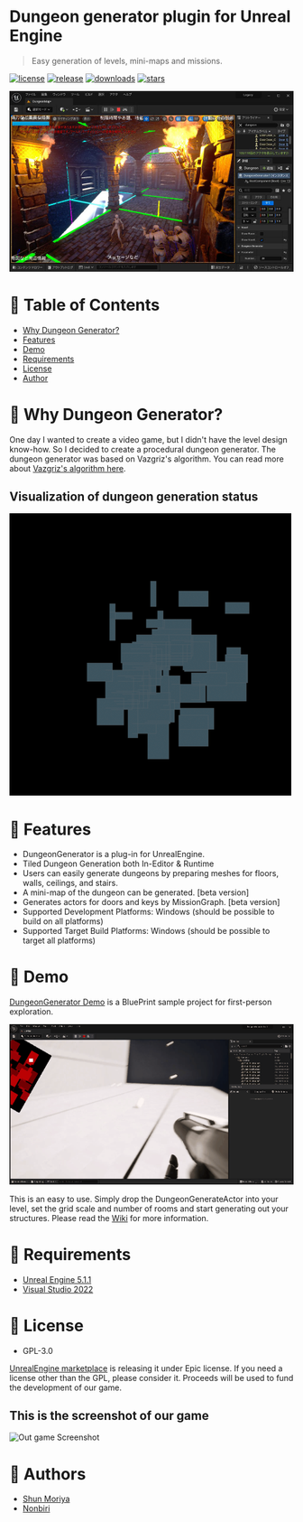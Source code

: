 # Dungeon generator plugin for Unreal Engine
> Easy generation of levels, mini-maps and missions.

[![license](https://img.shields.io/github/license/shun126/DungeonGenerator)](https://github.com/shun126/DungeonGenerator/blob/main/LICENSE)
[![release](https://img.shields.io/github/v/release/shun126/DungeonGenerator)](https://github.com/shun126/DungeonGenerator/releases)
[![downloads](https://img.shields.io/github/downloads/shun126/DungeonGenerator/total)](https://github.com/shun126/DungeonGenerator/releases)
[![stars](https://img.shields.io/github/stars/shun126/DungeonGenerator?style=social)](https://github.com/shun126/DungeonGenerator/stargazers)

![DungeonGeneratorPlugin](https://github.com/shun126/DungeonGenerator/raw/main/Document/DungeonGenerator03.jpg)

# 🚩 Table of Contents
- [Why Dungeon Generator?](#-why-dungeon-generator)
- [Features](#-features)
- [Demo](#-demo)
- [Requirements](#-requirements)
- [License](#-license)
- [Author](#-authors)

# 🤔 Why Dungeon Generator?

One day I wanted to create a video game, but I didn't have the level design know-how. So I decided to create a procedural dungeon generator.
The dungeon generator was based on Vazgriz's algorithm. You can read more about [Vazgriz's algorithm here](https://vazgriz.com/119/procedurally-generated-dungeons/).

## Visualization of dungeon generation status

![DungeonGeneratorStatus](https://github.com/shun126/DungeonGenerator/raw/main/Document/DungeonGenerator01.gif)

# 🎨 Features

* DungeonGenerator is a plug-in for UnrealEngine.
* Tiled Dungeon Generation both In-Editor & Runtime
* Users can easily generate dungeons by preparing meshes for floors, walls, ceilings, and stairs.
* A mini-map of the dungeon can be generated. [beta version]
* Generates actors for doors and keys by MissionGraph. [beta version]
* Supported Development Platforms: Windows (should be possible to build on all platforms)
* Supported Target Build Platforms: Windows (should be possible to target all platforms)

# 👾 Demo

[DungeonGenerator Demo](https://github.com/shun126/DungeonGeneratorDemo) is a BluePrint sample project for first-person exploration.

![DungeonGeneratorDemo Screenshot](https://github.com/shun126/DungeonGeneratorDemo/raw/main/Document/Screenshot.gif)

This is an easy to use. Simply drop the DungeonGenerateActor into your level, set the grid scale and number of rooms and start generating out your structures. Please read the [Wiki](https://github.com/shun126/DungeonGenerator/wiki) for more information.

# 🔧 Requirements
* [Unreal Engine 5.1.1](https://www.unrealengine.com/unreal-engine-5)
* [Visual Studio 2022](https://visualstudio.microsoft.com/)

# 📜 License
* GPL-3.0

[UnrealEngine marketplace](https://www.unrealengine.com/marketplace/slug/36a8b87d859f44439cfe1515975d7197) is releasing it under Epic license. If you need a license other than the GPL, please consider it. Proceeds will be used to fund the development of our game.

## This is the screenshot of our game

![Out game Screenshot](https://github.com/shun126/DungeonGenerator/raw/main/Document/DungeonGenerator02.gif)

# 👾 Authors
* [Shun Moriya](https://twitter.com/moriya_zx25r)
* [Nonbiri](https://www.youtube.com/channel/UCkLXe57GpUyaOoj2ycREU1Q)
